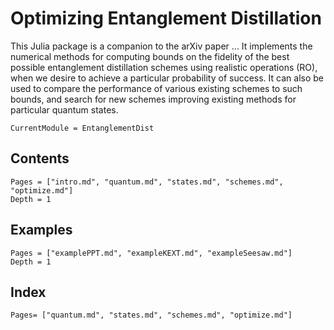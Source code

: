 # Optimizing Entanglement Distillation

This Julia package is a companion to the arXiv paper ... It implements the numerical methods for computing bounds on the fidelity of the best possible entanglement distillation schemes using realistic operations (RO), when we desire to achieve a particular probability of success. It can also be used to compare the performance of various existing schemes to such bounds, and search for new schemes improving existing methods for particular quantum states.

```@meta
CurrentModule = EntanglementDist
```

## Contents

```@contents
Pages = ["intro.md", "quantum.md", "states.md", "schemes.md", "optimize.md"]
Depth = 1
```

## Examples
```@contents
Pages = ["examplePPT.md", "exampleKEXT.md", "exampleSeesaw.md"]
Depth = 1
```


## Index
```@index
Pages= ["quantum.md", "states.md", "schemes.md", "optimize.md"]
```


